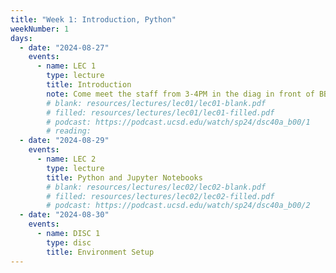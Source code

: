 ```yaml
---
title: "Week 1: Introduction, Python"
weekNumber: 1
days:
  - date: "2024-08-27"
    events:
      - name: LEC 1
        type: lecture
        title: Introduction
        note: Come meet the staff from 3-4PM in the diag in front of BBB!
        # blank: resources/lectures/lec01/lec01-blank.pdf
        # filled: resources/lectures/lec01/lec01-filled.pdf
        # podcast: https://podcast.ucsd.edu/watch/sp24/dsc40a_b00/1
        # reading:
  - date: "2024-08-29"
    events:
      - name: LEC 2
        type: lecture
        title: Python and Jupyter Notebooks
        # blank: resources/lectures/lec02/lec02-blank.pdf
        # filled: resources/lectures/lec02/lec02-filled.pdf
        # podcast: https://podcast.ucsd.edu/watch/sp24/dsc40a_b00/2
  - date: "2024-08-30"
    events:
      - name: DISC 1
        type: disc
        title: Environment Setup
---
```

